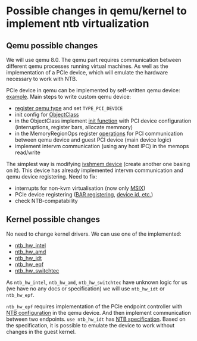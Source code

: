 # Possible changes in qemu/kernel to implement ntb virtualization

## Qemu possible changes

We will use qemu 8.0. 
The qemu part requires communication between different qemu processes running virtual machines. As well as the implementation of a PCIe device, which will emulate the hardware necessary to work with NTB.

PCIe device in qemu can be implemented by self-written qemu device: [example](https://github.com/levex/kernel-qemu-pci/tree/master).
Main steps to write custom qemu device:
- [register qemu type](https://github.com/levex/kernel-qemu-pci/blob/31fc9355161b87cea8946b49857447ddd34c7aa6/qemu/hw/char/lev-pci.c#L142-L147) and set ```TYPE_PCI_DEVICE```
- init config for [ObjectClass](https://qemu.readthedocs.io/en/latest/devel/qom.html)
- in the ObjectClass implement [init function](https://github.com/levex/kernel-qemu-pci/blob/31fc9355161b87cea8946b49857447ddd34c7aa6/qemu/hw/char/lev-pci.c#L131C15-L131C30) with PCI device configuration (interruptions, register bars, allocate memmory)
- in the MemoryRegionOps register [operations](https://github.com/levex/kernel-qemu-pci/blob/31fc9355161b87cea8946b49857447ddd34c7aa6/qemu/hw/char/lev-pci.c#L83-L84) for PCI communication between qemu device and guest PCI device (main device logic)
- implement intervm communication (using any host IPC) in the memops read/write

The simplest way is modifying [ivshmem device](https://github.com/qemu/qemu/blob/master/hw/misc/ivshmem.c) (create another one basing on it). This device has already implemented intervm communication and qemu device registering.
Need to fix:
- interrupts for non-kvm virtualisation (now only [MSIX](https://github.com/qemu/qemu/blob/0618e72d64e434dd6f1bc38b107670474c49fb86/hw/misc/ivshmem.c#L731))
- PCIe device registering ([BAR registering](https://github.com/qemu/qemu/blob/0618e72d64e434dd6f1bc38b107670474c49fb86/hw/misc/ivshmem.c#L855), [device id, etc.](https://github.com/qemu/qemu/blob/0618e72d64e434dd6f1bc38b107670474c49fb86/hw/misc/ivshmem.c#L43-L50))
- check NTB-compatability

## Kernel possible changes
No need to change kernel drivers. We can use one of the implemented:
- [ntb_hw_intel](https://elixir.bootlin.com/linux/v6.1.38/source/drivers/ntb/hw/intel)
- [ntb_hw_amd](https://elixir.bootlin.com/linux/v6.1.38/source/drivers/ntb/hw/amd/ntb_hw_amd.c)
- [ntb_hw_idt](https://elixir.bootlin.com/linux/v6.1.38/source/drivers/ntb/hw/idt/ntb_hw_idt.c)
- [ntb_hw_epf](https://elixir.bootlin.com/linux/v6.1.38/source/drivers/ntb/hw/epf/ntb_hw_epf.c)
- [ntb_hw_switchtec](https://elixir.bootlin.com/linux/v6.1.38/source/drivers/ntb/hw/mscc/ntb_hw_switchtec.c)

As ```ntb_hw_intel```, ```ntb_hw_amd```, ```ntb_hw_switchtec``` have unknown logic for us (we have no any docs or specification) we will use ```ntb_hw_idt``` or ```ntb_hw_epf```.

```ntb_hw_epf``` requires implementation of the PCIe endpoint controller with [NTB configuration](https://dri.freedesktop.org/docs/drm/PCI/endpoint/pci-ntb-howto.html) in the qemu device. And then implement communication between two endpoints.
```use ntb_hw_idt``` has [NTB specification](https://www.renesas.com/eu/en/document/mah/89hpes32nt24bg2-device-user-manual). Based on the specification, it is possible to emulate the device to work without changes in the guest kernel.
